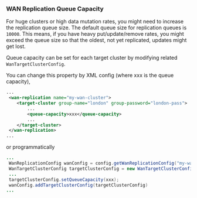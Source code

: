 
### WAN Replication Queue Capacity

For huge clusters or high data mutation rates, you might need to increase the replication queue size. The default queue
size for replication queues is `10000`. This means, if you have heavy put/update/remove rates, you might exceed the queue size
so that the oldest, not yet replicated, updates might get lost.
 
Queue capacity can be set for each target cluster by modifying related `WanTargetClusterConfig`.

You can change this property by XML config (where xxx is the queue capacity),

```xml
...
 <wan-replication name="my-wan-cluster">
    <target-cluster group-name="london" group-password="london-pass">
        ...
        <queue-capacity>xxx</queue-capacity>
        ...
    </target-cluster>
 </wan-replication>
...
```

or programmatically

```java
...
 WanReplicationConfig wanConfig = config.getWanReplicationConfig("my-wan-cluster");
 WanTargetClusterConfig targetClusterConfig = new WanTargetClusterConfig();
 ...
 targetClusterConfig.setQueueCapacity(xxx);
 wanConfig.addTargetClusterConfig(targetClusterConfig)
...
``` 

